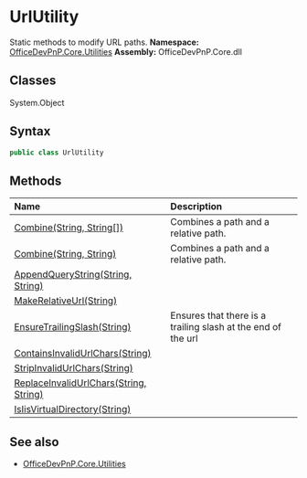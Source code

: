 # UrlUtility
Static methods to modify URL paths.
**Namespace:** [OfficeDevPnP.Core.Utilities](OfficeDevPnP.Core.Utilities.md)
**Assembly:** OfficeDevPnP.Core.dll
## Classes
System.Object
## Syntax
```C#
public class UrlUtility
```
## Methods
|**Name**|**Description**|
|:-----|:-----|
| [Combine(String, String[])](UrlUtilityCombineStringString[].md) | Combines a path and a relative path.
| [Combine(String, String)](UrlUtilityCombineStringString.md) | Combines a path and a relative path.
| [AppendQueryString(String, String)](UrlUtilityAppendQueryStringStringString.md) | 
| [MakeRelativeUrl(String)](UrlUtilityMakeRelativeUrlString.md) | 
| [EnsureTrailingSlash(String)](UrlUtilityEnsureTrailingSlashString.md) | Ensures that there is a trailing slash at the end of the url
| [ContainsInvalidUrlChars(String)](UrlUtilityContainsInvalidUrlCharsString.md) | 
| [StripInvalidUrlChars(String)](UrlUtilityStripInvalidUrlCharsString.md) | 
| [ReplaceInvalidUrlChars(String, String)](UrlUtilityReplaceInvalidUrlCharsStringString.md) | 
| [IsIisVirtualDirectory(String)](UrlUtilityIsIisVirtualDirectoryString.md) | 
## See also
- [OfficeDevPnP.Core.Utilities](OfficeDevPnP.Core.Utilities.md)
